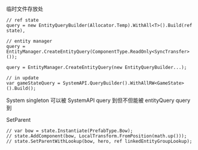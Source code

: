 临时文件存放处

```
// ref state
query = new EntityQueryBuilder(Allocator.Temp).WithAll<T>().Build(ref state),

// entity manager
query = EntityManager.CreateEntityQuery(ComponentType.ReadOnly<SyncTransfer>());

query = EntityManager.CreateEntityQuery(new EntityQueryBuilder...);

// in update
var gameStateQuery = SystemAPI.QueryBuilder().WithAllRW<GameState>().Build();
```

System singleton 可以被 SystemAPI query 到但不但能被 entityQuery query 到


SetParent

```
// var bow = state.Instantiate(PrefabType.Bow);  
// state.AddComponent(bow, LocalTransform.FromPosition(math.up()));  
// state.SetParentWithLookup(bow, hero, ref linkedEntityGroupLookup);
```